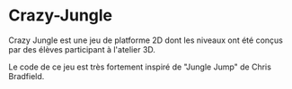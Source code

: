 # Crazy-Jungle

Crazy Jungle est une jeu de platforme 2D dont les niveaux ont été conçus par des élèves participant à l'atelier 3D.

Le code de ce jeu est très fortement inspiré de "Jungle Jump" de Chris Bradfield.
